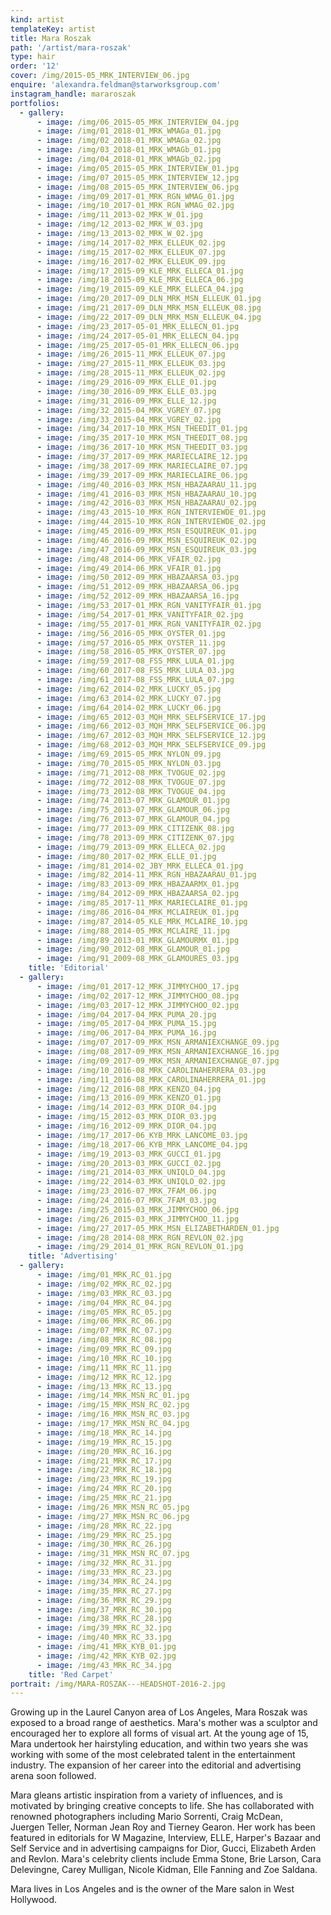 ```yaml
---
kind: artist
templateKey: artist
title: Mara Roszak
path: '/artist/mara-roszak'
type: hair
order: '12'
cover: /img/2015-05_MRK_INTERVIEW_06.jpg
enquire: 'alexandra.feldman@starworksgroup.com'
instagram_handle: mararoszak
portfolios:
  - gallery:
      - image: /img/06_2015-05_MRK_INTERVIEW_04.jpg
      - image: /img/01_2018-01_MRK_WMAGa_01.jpg
      - image: /img/02_2018-01_MRK_WMAGa_02.jpg
      - image: /img/03_2018-01_MRK_WMAGb_01.jpg
      - image: /img/04_2018-01_MRK_WMAGb_02.jpg
      - image: /img/05_2015-05_MRK_INTERVIEW_01.jpg
      - image: /img/07_2015-05_MRK_INTERVIEW_12.jpg
      - image: /img/08_2015-05_MRK_INTERVIEW_06.jpg
      - image: /img/09_2017-01_MRK_RGN_WMAG_01.jpg
      - image: /img/10_2017-01_MRK_RGN_WMAG_02.jpg
      - image: /img/11_2013-02_MRK_W_01.jpg
      - image: /img/12_2013-02_MRK_W_03.jpg
      - image: /img/13_2013-02_MRK_W_02.jpg
      - image: /img/14_2017-02_MRK_ELLEUK_02.jpg
      - image: /img/15_2017-02_MRK_ELLEUK_07.jpg
      - image: /img/16_2017-02_MRK_ELLEUK_09.jpg
      - image: /img/17_2015-09_KLE_MRK_ELLECA_01.jpg
      - image: /img/18_2015-09_KLE_MRK_ELLECA_06.jpg
      - image: /img/19_2015-09_KLE_MRK_ELLECA_04.jpg
      - image: /img/20_2017-09_DLN_MRK_MSN_ELLEUK_01.jpg
      - image: /img/21_2017-09_DLN_MRK_MSN_ELLEUK_08.jpg
      - image: /img/22_2017-09_DLN_MRK_MSN_ELLEUK_04.jpg
      - image: /img/23_2017-05-01_MRK_ELLECN_01.jpg
      - image: /img/24_2017-05-01_MRK_ELLECN_04.jpg
      - image: /img/25_2017-05-01_MRK_ELLECN_06.jpg
      - image: /img/26_2015-11_MRK_ELLEUK_07.jpg
      - image: /img/27_2015-11_MRK_ELLEUK_03.jpg
      - image: /img/28_2015-11_MRK_ELLEUK_02.jpg
      - image: /img/29_2016-09_MRK_ELLE_01.jpg
      - image: /img/30_2016-09_MRK_ELLE_03.jpg
      - image: /img/31_2016-09_MRK_ELLE_12.jpg
      - image: /img/32_2015-04_MRK_VGREY_07.jpg
      - image: /img/33_2015-04_MRK_VGREY_02.jpg
      - image: /img/34_2017-10_MRK_MSN_THEEDIT_01.jpg
      - image: /img/35_2017-10_MRK_MSN_THEEDIT_08.jpg
      - image: /img/36_2017-10_MRK_MSN_THEEDIT_03.jpg
      - image: /img/37_2017-09_MRK_MARIECLAIRE_12.jpg
      - image: /img/38_2017-09_MRK_MARIECLAIRE_07.jpg
      - image: /img/39_2017-09_MRK_MARIECLAIRE_06.jpg
      - image: /img/40_2016-03_MRK_MSN_HBAZAARAU_11.jpg
      - image: /img/41_2016-03_MRK_MSN_HBAZAARAU_10.jpg
      - image: /img/42_2016-03_MRK_MSN_HBAZAARAU_02.jpg
      - image: /img/43_2015-10_MRK_RGN_INTERVIEWDE_01.jpg
      - image: /img/44_2015-10_MRK_RGN_INTERVIEWDE_02.jpg
      - image: /img/45_2016-09_MRK_MSN_ESQUIREUK_01.jpg
      - image: /img/46_2016-09_MRK_MSN_ESQUIREUK_02.jpg
      - image: /img/47_2016-09_MRK_MSN_ESQUIREUK_03.jpg
      - image: /img/48_2014-06_MRK_VFAIR_02.jpg
      - image: /img/49_2014-06_MRK_VFAIR_01.jpg
      - image: /img/50_2012-09_MRK_HBAZAARSA_03.jpg
      - image: /img/51_2012-09_MRK_HBAZAARSA_06.jpg
      - image: /img/52_2012-09_MRK_HBAZAARSA_16.jpg
      - image: /img/53_2017-01_MRK_RGN_VANITYFAIR_01.jpg
      - image: /img/54_2017-01_MRK_VANITYFAIR_02.jpg
      - image: /img/55_2017-01_MRK_RGN_VANITYFAIR_02.jpg
      - image: /img/56_2016-05_MRK_OYSTER_01.jpg
      - image: /img/57_2016-05_MRK_OYSTER_11.jpg
      - image: /img/58_2016-05_MRK_OYSTER_07.jpg
      - image: /img/59_2017-08_FSS_MRK_LULA_01.jpg
      - image: /img/60_2017-08_FSS_MRK_LULA_03.jpg
      - image: /img/61_2017-08_FSS_MRK_LULA_07.jpg
      - image: /img/62_2014-02_MRK_LUCKY_05.jpg
      - image: /img/63_2014-02_MRK_LUCKY_07.jpg
      - image: /img/64_2014-02_MRK_LUCKY_06.jpg
      - image: /img/65_2012-03_MQH_MRK_SELFSERVICE_17.jpg
      - image: /img/66_2012-03_MQH_MRK_SELFSERVICE_06.jpg
      - image: /img/67_2012-03_MQH_MRK_SELFSERVICE_12.jpg
      - image: /img/68_2012-03_MQH_MRK_SELFSERVICE_09.jpg
      - image: /img/69_2015-05_MRK_NYLON_09.jpg
      - image: /img/70_2015-05_MRK_NYLON_03.jpg
      - image: /img/71_2012-08_MRK_TVOGUE_02.jpg
      - image: /img/72_2012-08_MRK_TVOGUE_07.jpg
      - image: /img/73_2012-08_MRK_TVOGUE_04.jpg
      - image: /img/74_2013-07_MRK_GLAMOUR_01.jpg
      - image: /img/75_2013-07_MRK_GLAMOUR_06.jpg
      - image: /img/76_2013-07_MRK_GLAMOUR_04.jpg
      - image: /img/77_2013-09_MRK_CITIZENK_08.jpg
      - image: /img/78_2013-09_MRK_CITIZENK_07.jpg
      - image: /img/79_2013-09_MRK_ELLECA_02.jpg
      - image: /img/80_2017-02_MRK_ELLE_01.jpg
      - image: /img/81_2014-02_JBY_MRK_ELLECA_01.jpg
      - image: /img/82_2014-11_MRK_RGN_HBAZAARAU_01.jpg
      - image: /img/83_2013-09_MRK_HBAZAARMX_01.jpg
      - image: /img/84_2012-09_MRK_HBAZAARSA_02.jpg
      - image: /img/85_2017-11_MRK_MARIECLAIRE_01.jpg
      - image: /img/86_2016-04_MRK_MCLAIREUK_01.jpg
      - image: /img/87_2014-05_KLE_MRK_MCLAIRE_10.jpg
      - image: /img/88_2014-05_MRK_MCLAIRE_11.jpg
      - image: /img/89_2013-01_MRK_GLAMOURMX_01.jpg
      - image: /img/90_2012-08_MRK_GLAMOUR_01.jpg
      - image: /img/91_2009-08_MRK_GLAMOURES_03.jpg
    title: 'Editorial'
  - gallery:
      - image: /img/01_2017-12_MRK_JIMMYCHOO_17.jpg
      - image: /img/02_2017-12_MRK_JIMMYCHOO_08.jpg
      - image: /img/03_2017-12_MRK_JIMMYCHOO_02.jpg
      - image: /img/04_2017-04_MRK_PUMA_20.jpg
      - image: /img/05_2017-04_MRK_PUMA_15.jpg
      - image: /img/06_2017-04_MRK_PUMA_16.jpg
      - image: /img/07_2017-09_MRK_MSN_ARMANIEXCHANGE_09.jpg
      - image: /img/08_2017-09_MRK_MSN_ARMANIEXCHANGE_16.jpg
      - image: /img/09_2017-09_MRK_MSN_ARMANIEXCHANGE_07.jpg
      - image: /img/10_2016-08_MRK_CAROLINAHERRERA_03.jpg
      - image: /img/11_2016-08_MRK_CAROLINAHERRERA_01.jpg
      - image: /img/12_2016-08_MRK_KENZO_04.jpg
      - image: /img/13_2016-09_MRK_KENZO_01.jpg
      - image: /img/14_2012-03_MRK_DIOR_04.jpg
      - image: /img/15_2012-03_MRK_DIOR_03.jpg
      - image: /img/16_2012-09_MRK_DIOR_04.jpg
      - image: /img/17_2017-06_KYB_MRK_LANCOME_03.jpg
      - image: /img/18_2017-06_KYB_MRK_LANCOME_04.jpg
      - image: /img/19_2013-03_MRK_GUCCI_01.jpg
      - image: /img/20_2013-03_MRK_GUCCI_02.jpg
      - image: /img/21_2014-03_MRK_UNIQLO_04.jpg
      - image: /img/22_2014-03_MRK_UNIQLO_02.jpg
      - image: /img/23_2016-07_MRK_7FAM_06.jpg
      - image: /img/24_2016-07_MRK_7FAM_03.jpg
      - image: /img/25_2015-03_MRK_JIMMYCHOO_06.jpg
      - image: /img/26_2015-03_MRK_JIMMYCHOO_11.jpg
      - image: /img/27_2017-05_MRK_MSN_ELIZABETHARDEN_01.jpg
      - image: /img/28_2014-08_MRK_RGN_REVLON_02.jpg
      - image: /img/29_2014_01_MRK_RGN_REVLON_01.jpg
    title: 'Advertising'
  - gallery:
      - image: /img/01_MRK_RC_01.jpg
      - image: /img/02_MRK_RC_02.jpg
      - image: /img/03_MRK_RC_03.jpg
      - image: /img/04_MRK_RC_04.jpg
      - image: /img/05_MRK_RC_05.jpg
      - image: /img/06_MRK_RC_06.jpg
      - image: /img/07_MRK_RC_07.jpg
      - image: /img/08_MRK_RC_08.jpg
      - image: /img/09_MRK_RC_09.jpg
      - image: /img/10_MRK_RC_10.jpg
      - image: /img/11_MRK_RC_11.jpg
      - image: /img/12_MRK_RC_12.jpg
      - image: /img/13_MRK_RC_13.jpg
      - image: /img/14_MRK_MSN_RC_01.jpg
      - image: /img/15_MRK_MSN_RC_02.jpg
      - image: /img/16_MRK_MSN_RC_03.jpg
      - image: /img/17_MRK_MSN_RC_04.jpg
      - image: /img/18_MRK_RC_14.jpg
      - image: /img/19_MRK_RC_15.jpg
      - image: /img/20_MRK_RC_16.jpg
      - image: /img/21_MRK_RC_17.jpg
      - image: /img/22_MRK_RC_18.jpg
      - image: /img/23_MRK_RC_19.jpg
      - image: /img/24_MRK_RC_20.jpg
      - image: /img/25_MRK_RC_21.jpg
      - image: /img/26_MRK_MSN_RC_05.jpg
      - image: /img/27_MRK_MSN_RC_06.jpg
      - image: /img/28_MRK_RC_22.jpg
      - image: /img/29_MRK_RC_25.jpg
      - image: /img/30_MRK_RC_26.jpg
      - image: /img/31_MRK_MSN_RC_07.jpg
      - image: /img/32_MRK_RC_31.jpg
      - image: /img/33_MRK_RC_23.jpg
      - image: /img/34_MRK_RC_24.jpg
      - image: /img/35_MRK_RC_27.jpg
      - image: /img/36_MRK_RC_29.jpg
      - image: /img/37_MRK_RC_30.jpg
      - image: /img/38_MRK_RC_28.jpg
      - image: /img/39_MRK_RC_32.jpg
      - image: /img/40_MRK_RC_33.jpg
      - image: /img/41_MRK_KYB_01.jpg
      - image: /img/42_MRK_KYB_02.jpg
      - image: /img/43_MRK_RC_34.jpg
    title: 'Red Carpet'
portrait: /img/MARA-ROSZAK---HEADSHOT-2016-2.jpg
---
```

Growing up in the Laurel Canyon area of Los Angeles, Mara Roszak was exposed to a broad range of aesthetics. Mara's mother was a sculptor and encouraged her to explore all forms of visual art. At the young age of 15, Mara undertook her hairstyling education, and within two years she was working with some of the most celebrated talent in the entertainment industry. The expansion of her career into the editorial and advertising arena soon followed.

Mara gleans artistic inspiration from a variety of influences, and is motivated by bringing creative concepts to life. She has collaborated with renowned photographers including Mario Sorrenti, Craig McDean, Juergen Teller, Norman Jean Roy and Tierney Gearon. Her work has been featured in editorials for W Magazine, Interview, ELLE, Harper's Bazaar and Self Service and in advertising campaigns for Dior, Gucci, Elizabeth Arden and Revlon. Mara's celebrity clients include Emma Stone, Brie Larson, Cara Delevingne, Carey Mulligan, Nicole Kidman, Elle Fanning and Zoe Saldana.

Mara lives in Los Angeles and is the owner of the Mare salon in West Hollywood.